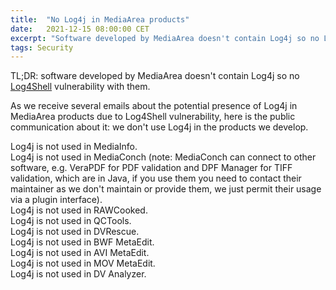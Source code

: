```yaml
---
title:  "No Log4j in MediaArea products"
date:   2021-12-15 08:00:00 CET
excerpt: "Software developed by MediaArea doesn't contain Log4j so no Log4Shell vulnerability with them."
tags: Security
---
```


TL;DR: software developed by MediaArea doesn't contain Log4j so no [Log4Shell](https://en.wikipedia.org/wiki/Log4Shell) vulnerability with them.

As we receive several emails about the potential presence of Log4j in MediaArea products due to Log4Shell vulnerability, here is the public communication about it: we don't use Log4j in the products we develop.

Log4j is not used in MediaInfo.  
Log4j is not used in MediaConch (note: MediaConch can connect to other software, e.g. VeraPDF for PDF validation and DPF Manager for TIFF validation, which are in Java, if you use them you need to contact their maintainer as we don't maintain or provide them, we just permit their usage via a plugin interface).  
Log4j is not used in RAWCooked.  
Log4j is not used in QCTools.  
Log4j is not used in DVRescue.  
Log4j is not used in BWF MetaEdit.  
Log4j is not used in AVI MetaEdit.  
Log4j is not used in MOV MetaEdit.  
Log4j is not used in DV Analyzer.  
